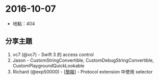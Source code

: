 # 2016-10-07

- 地點：404

## 分享主題

1. vc7 (@vc7) - Swift 3 的 access control
2. Jason - CustomStringConvertible, CustomDebugStringConvertible, CustomPlaygroundQuickLookable
3. Richard (@exp50000) - [[簡報](https://speakerdeck.com/exp50000/swift-zai-protocol-extension-nei-shi-yong-selector-fa-sheng-de-an-li)] - Protocol extension 中使用 selector
